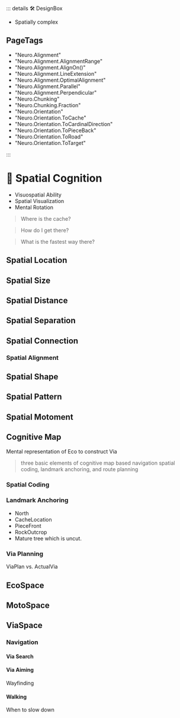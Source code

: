 ::: details 🛠 <dev>DesignBox</dev> 

- Spatially complex
<h2>PageTags</h2>

- "Neuro.Alignment"
- "Neuro.Alignment.AlignmentRange"
- "Neuro.Alignment.AlignOn()"
- "Neuro.Alignment.LineExtension"
- "Neuro.Alignment.OptimalAlignment"
- "Neuro.Alignment.Parallel"
- "Neuro.Alignment.Perpendicular"
- "Neuro.Chunking"
- "Neuro.Chunking.Fraction"
- "Neuro.Orientation"
- "Neuro.Orientation.ToCache"
- "Neuro.Orientation.ToCardinalDirection"
- "Neuro.Orientation.ToPieceBack"
- "Neuro.Orientation.ToRoad"
- "Neuro.Orientation.ToTarget"

:::

# 💜 <neuro>Spatial Cognition</neuro>

- Visuospatial Ability
- Spatial Visualization
- Mental Rotation

> Where is the cache?

> How do I get there?

> What is the fastest way there?

> 

## Spatial Location

## Spatial Size

## Spatial Distance

## Spatial Separation

## Spatial Connection

### Spatial Alignment

## Spatial Shape

## Spatial Pattern

## Spatial Motoment

## Cognitive Map

Mental representation of Eco to construct Via

> three basic elements of cognitive map based navigation spatial coding, landmark anchoring, and route planning

### Spatial Coding

### Landmark Anchoring

- North
- CacheLocation
- PieceFront
- RockOutcrop
- Mature tree which is uncut.



### Via Planning

ViaPlan vs. ActualVia


## <eco>EcoSpace</eco>

## <moto>MotoSpace</moto>

## <route>ViaSpace</route>

### Navigation

#### Via Search

#### Via Aiming

Wayfinding

#### Walking

When to slow down





